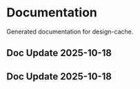 # Documentation

Generated documentation for design-cache.

## Doc Update 2025-10-18

## Doc Update 2025-10-18
